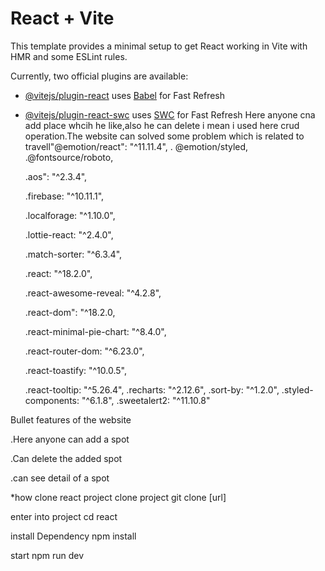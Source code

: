 # React + Vite

This template provides a minimal setup to get React working in Vite with HMR and some ESLint rules.

Currently, two official plugins are available:

- [@vitejs/plugin-react](https://github.com/vitejs/vite-plugin-react/blob/main/packages/plugin-react/README.md) uses [Babel](https://babeljs.io/) for Fast Refresh
- [@vitejs/plugin-react-swc](https://github.com/vitejs/vite-plugin-react-swc) uses [SWC](https://swc.rs/) for Fast Refresh
Here anyone cna add place whcih he like,also he can delete i mean i used here crud operation.The website can solved some problem which is related to travell"@emotion/react": "^11.11.4",
   . @emotion/styled,
    .@fontsource/roboto,

    .aos": "^2.3.4",
  
    .firebase: "^10.11.1",
  
    .localforage: "^1.10.0",
  
    .lottie-react: "^2.4.0",

  
    .match-sorter: "^6.3.4",
  
    .react: "^18.2.0",
  
    .react-awesome-reveal: "^4.2.8",
  
    .react-dom": "^18.2.0,
  
    .react-minimal-pie-chart: "^8.4.0",
  
    .react-router-dom: "^6.23.0",
  
    .react-toastify: "^10.0.5",
  
    .react-tooltip: "^5.26.4",
    .recharts: "^2.12.6",
    .sort-by: "^1.2.0",
    .styled-components: "^6.1.8",
    .sweetalert2: "^11.10.8"

Bullet features of the website
  
  .Here anyone can add a spot
  
  .Can delete the added spot
  
  .can see detail of a spot

  *how clone react project
clone project
git clone [url]

enter into project
cd react

install Dependency
npm install

start
npm run dev
